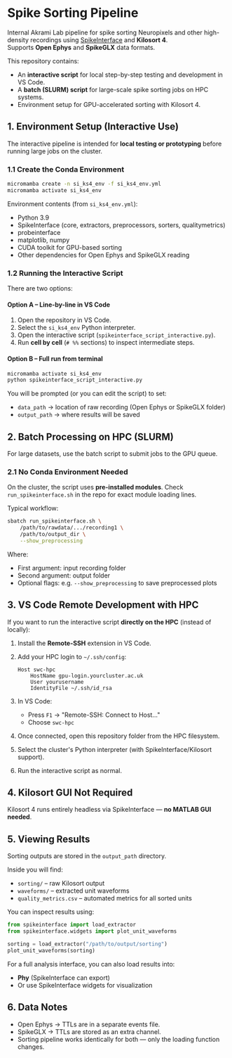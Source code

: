 # Spike Sorting Pipeline

Internal Akrami Lab pipeline for spike sorting Neuropixels and other high-density recordings using [SpikeInterface](https://spikeinterface.readthedocs.io) and **Kilosort 4**.  
Supports **Open Ephys** and **SpikeGLX** data formats.  

This repository contains:

- An **interactive script** for local step-by-step testing and development in VS Code.
- A **batch (SLURM) script** for large-scale spike sorting jobs on HPC systems.
- Environment setup for GPU-accelerated sorting with Kilosort 4.



## 1. Environment Setup (Interactive Use)

The interactive pipeline is intended for **local testing or prototyping** before running large jobs on the cluster.

### 1.1 Create the Conda Environment

```bash
micromamba create -n si_ks4_env -f si_ks4_env.yml
micromamba activate si_ks4_env
```

Environment contents (from `si_ks4_env.yml`):

- Python 3.9
- SpikeInterface (core, extractors, preprocessors, sorters, qualitymetrics)
- probeinterface
- matplotlib, numpy
- CUDA toolkit for GPU-based sorting
- Other dependencies for Open Ephys and SpikeGLX reading

### 1.2 Running the Interactive Script

There are two options:

#### Option A – **Line-by-line in VS Code**

1. Open the repository in VS Code.
2. Select the `si_ks4_env` Python interpreter.
3. Open the interactive script (`spikeinterface_script_interactive.py`).
4. Run **cell by cell** (`# %%` sections) to inspect intermediate steps.

#### Option B – **Full run from terminal**

```bash
micromamba activate si_ks4_env
python spikeinterface_script_interactive.py
```

You will be prompted (or you can edit the script) to set:

- `data_path` → location of raw recording (Open Ephys or SpikeGLX folder)
- `output_path` → where results will be saved



## 2. Batch Processing on HPC (SLURM)

For large datasets, use the batch script to submit jobs to the GPU queue.

### 2.1 No Conda Environment Needed

On the cluster, the script uses **pre-installed modules**.
Check `run_spikeinterface.sh` in the repo for exact module loading lines.

Typical workflow:

```bash
sbatch run_spikeinterface.sh \
    /path/to/rawdata/.../recording1 \
    /path/to/output_dir \
    --show_preprocessing
```

Where:

- First argument: input recording folder
- Second argument: output folder
- Optional flags: e.g. `--show_preprocessing` to save preprocessed plots



## 3. VS Code Remote Development with HPC

If you want to run the interactive script **directly on the HPC** (instead of locally):

1. Install the **Remote-SSH** extension in VS Code.
2. Add your HPC login to `~/.ssh/config`:

   ```ssh
   Host swc-hpc
       HostName gpu-login.yourcluster.ac.uk
       User yourusername
       IdentityFile ~/.ssh/id_rsa
   ```
3. In VS Code:

   * Press `F1` → "Remote-SSH: Connect to Host..."
   * Choose `swc-hpc`
4. Once connected, open this repository folder from the HPC filesystem.
5. Select the cluster's Python interpreter (with SpikeInterface/Kilosort support).
6. Run the interactive script as normal.



## 4. Kilosort GUI Not Required

Kilosort 4 runs entirely headless via SpikeInterface — **no MATLAB GUI needed**.



## 5. Viewing Results

Sorting outputs are stored in the `output_path` directory.

Inside you will find:

- `sorting/` – raw Kilosort output
- `waveforms/` – extracted unit waveforms
- `quality_metrics.csv` – automated metrics for all sorted units

You can inspect results using:

```python
from spikeinterface import load_extractor
from spikeinterface.widgets import plot_unit_waveforms

sorting = load_extractor("/path/to/output/sorting")
plot_unit_waveforms(sorting)
```

For a full analysis interface, you can also load results into:

- **Phy** (SpikeInterface can export)
- Or use SpikeInterface widgets for visualization



## 6. Data Notes

- Open Ephys → TTLs are in a separate events file.
- SpikeGLX → TTLs are stored as an extra channel.
- Sorting pipeline works identically for both — only the loading function changes.

